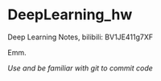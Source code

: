 # DeepLearning_hw
Deep Learning Notes, bilibili: BV1JE411g7XF

Emm.

*Use and be familiar with  git to commit code*